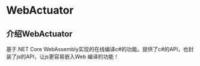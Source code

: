 # WebActuator

## 介绍WebActuator

基于.NET Core WebAssembly实现的在线编译c#的功能。提供了c#的API，也封装了js的API，让js更容易嵌入Web 编译的功能！


